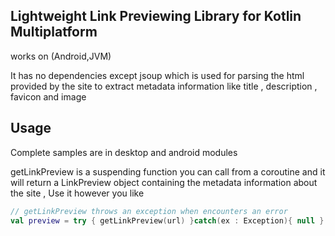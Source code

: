 ## Lightweight Link Previewing Library for Kotlin Multiplatform

works on (Android,JVM)

It has no dependencies except jsoup which is used for parsing the html provided by the site to extract metadata
information like title , description , favicon and image

## Usage

Complete samples are in desktop and android modules

getLinkPreview is a suspending function you can call from a coroutine and it will return a LinkPreview object containing
the metadata information about the site , Use it however you like

```kotlin
// getLinkPreview throws an exception when encounters an error
val preview = try { getLinkPreview(url) }catch(ex : Exception){ null }
```
